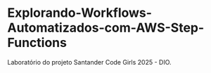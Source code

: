 # Explorando-Workflows-Automatizados-com-AWS-Step-Functions
Laboratório do projeto Santander Code Girls 2025 - DIO. 
